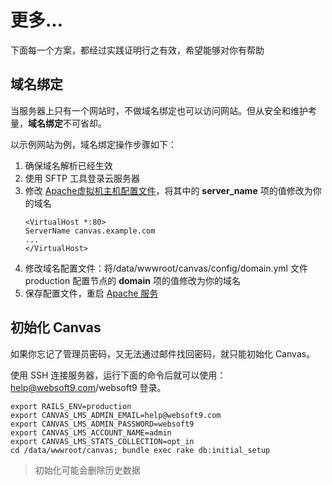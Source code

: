 # 更多...

下面每一个方案，都经过实践证明行之有效，希望能够对你有帮助

## 域名绑定

当服务器上只有一个网站时，不做域名绑定也可以访问网站。但从安全和维护考量，**域名绑定**不可省却。

以示例网站为例，域名绑定操作步骤如下：

1. 确保域名解析已经生效  
2. 使用 SFTP 工具登录云服务器
3. 修改 [Apache虚拟机主机配置文件](/zh/stack-components.md#apache)，将其中的 **server_name** 项的值修改为你的域名
   ```text
   <VirtualHost *:80>
   ServerName canvas.example.com
   ...
   </VirtualHost>
   ```
4. 修改域名配置文件：将/data/wwwroot/canvas/config/domain.yml 文件 production 配置节点的 **domain** 项的值修改为你的域名
5. 保存配置文件，重启 [Apache 服务](/zh/admin-services.md#apache)

## 初始化 Canvas

如果你忘记了管理员密码，又无法通过邮件找回密码，就只能初始化 Canvas。

使用 SSH 连接服务器，运行下面的命令后就可以使用：help@websoft9.com/websoft9 登录。

```
export RAILS_ENV=production
export CANVAS_LMS_ADMIN_EMAIL=help@websoft9.com
export CANVAS_LMS_ADMIN_PASSWORD=websoft9
export CANVAS_LMS_ACCOUNT_NAME=admin
export CANVAS_LMS_STATS_COLLECTION=opt_in
cd /data/wwwroot/canvas; bundle exec rake db:initial_setup
```

> 初始化可能会删除历史数据
